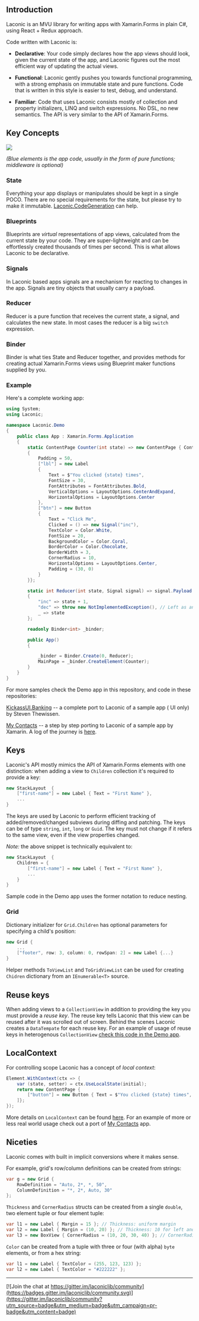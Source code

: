 ## Introduction

Laconic is an MVU library for writing apps with Xamarin.Forms in plain C#, using React + Redux approach.

Code written with Laconic is:

- **Declarative**: Your code simply declares how the app views should look, given the current state of the app, and
  Laconic figures out the most efficient way of updating the actual views.

- **Functional**: Laconic gently pushes you towards functional programming, with a strong emphasis on immutable state
  and pure functions. Code that is written in this style is easier to test, debug, and understand.

- **Familiar**: Code that uses Laconic consists mostly of collection and property initializers, LINQ and switch
  expressions. No DSL, no new semantics. The API is very similar to the API of Xamarin.Forms.

## Key Concepts

<div style="max-width:369px;max-height:669px;">
    <img src="assets/flow-with-middleware.png">
</div>

_(Blue elements is the app code, usually in the form of pure functions; middleware is optional)_

### State

Everything your app displays or manipulates should be kept in a single POCO. There are no special requirements for the
state, but please try to make it immutable. [Laconic.CodeGeneration]() can help.

### Blueprints

Blueprints are _virtual_ representations of app views, calculated from the current state by your code. They are
super-lightweight and can be effortlessly created thousands of times per second. This is what allows Laconic to be declarative.

### Signals

In Laconic based apps signals are a mechanism for reacting to changes in the app. Signals are tiny objects that usually 
carry a payload.

### Reducer

Reducer is a pure function that receives the current state, a signal, and calculates the new state. In most cases the
reducer is a big `switch` expression.

### Binder

Binder is what ties State and Reducer together, and provides methods for creating actual Xamarin.Forms views using
Blueprint maker functions supplied by you. 

### Example

Here's a complete working app:

``` csharp
using System;
using Laconic;

namespace Laconic.Demo
{
    public class App : Xamarin.Forms.Application
    {
        static ContentPage Counter(int state) => new ContentPage { Content = new StackLayout
        {
            Padding = 50,
            ["lbl"] = new Label
            {
                Text = $"You clicked {state} times",
                FontSize = 30,
                FontAttributes = FontAttributes.Bold,
                VerticalOptions = LayoutOptions.CenterAndExpand,
                HorizontalOptions = LayoutOptions.Center
            },
            ["btn"] = new Button
            {
                Text = "Click Me",
                Clicked = () => new Signal("inc"),
                TextColor = Color.White,
                FontSize = 20,
                BackgroundColor = Color.Coral,
                BorderColor = Color.Chocolate,
                BorderWidth = 3,
                CornerRadius = 10,
                HorizontalOptions = LayoutOptions.Center,
                Padding = (30, 0)
            }
        }};

        static int Reducer(int state, Signal signal) => signal.Payload switch
        {
            "inc" => state + 1,
            "dec" => throw new NotImplementedException(), // Left as an exercise for the reader
            _ => state
        };

        readonly Binder<int> _binder;

        public App()
        {

            _binder = Binder.Create(0, Reducer);
            MainPage = _binder.CreateElement(Counter);
        }
    }
}
```

For more samples check the Demo app in this repository, and code in these repositories:

[KickassUI.Banking](https://github.com/shirshov/KickassUI.Banking) -- a complete port to Laconic of a sample app 
( UI only) by Steven Thewissen.

[My Contacts](https://github.com/shirshov/app-contacts) -- a step by step porting to Laconic of a sample app by Xamarin.
A log of the journey is [here](https://omnitalented.com/converting-my-contacts-step-1/).

## Keys

Laconic's API mostly mimics the API of Xamarin.Forms elements with one distinction: when adding a view to `Children`
collection it's required to provide a key:

```csharp
new StackLayout  {
    ["first-name"] = new Label { Text = "First Name" },
    ...
}
```
The keys are used by Laconic to perform efficient tracking of added/removed/changed subviews during diffing and
patching. The keys can be of type `string`, `int`, `long` or `Guid`. The key must not change if it refers to the same view,
even if the view properties changed.

*Note:* the above snippet is technically equivalent to:
```csharp
new StackLayout  {
    Children = {
        ["first-name"] = new Label { Text = "First Name" },
        ...
    }
}
```

Sample code in the Demo app uses the former notation to reduce nesting.

### Grid

Dictionary initializer for `Grid.Children` has optional parameters for specifying a child's position:
```csharp
new Grid {
    ...
    ["footer", row: 3, column: 0, rowSpan: 2] = new Label {...}
}
```

Helper methods `ToViewList` and `ToGridViewList` can be used for creating `Chidren` dictionary from an `IEnumerable<T>` source.

## Reuse keys

When adding views to a `CollectionView` in addition to providing the key you must provide a *reuse key*. The reuse key
tells Laconic that this view can be reused after it was scrolled out of screen. Behind the scenes Laconic creates a
`DataTempate` for each reuse key. For an example of usage of reuse keys in heterogenous `CollectionView` 
[check this code in the Demo app](https://github.com/shirshov/laconic/blob/master/demo/app/GroupedCollectionView.cs).

## LocalContext

For controlling scope Laconic has a concept of *local context*:

```csharp
Element.WithContext(ctx => {
    var (state, setter) = ctx.UseLocalState(initial);
    return new ContentPage {
        ["button"] = new Button { Text = $"You clicked {state} times", Clicked = () => setter(state + 1) },
    ]};
});
```
More details on `LocalContext` can be found [here](https://omnitalented.com/converting-my-contacts-step-3/).
For an example of more or less real world usage check out a port of [My Contacts](https://github.com/shirshov/app-contacts) app.

## Niceties

Laconic comes with built in implicit conversions where it makes sense. 

For example, grid's row/column definitions can be created from strings:
```csharp
var g = new Grid { 
    RowDefinition = "Auto, 2*, *, 50",
    ColumnDefinition = "*, 2*, Auto, 30"
};
```

`Thickness` and `CornerRadius` structs can be created from a single `double`, two element tuple or four element tuple:

```csharp
var l1 = new Label { Margin = 15 }; // Thickness: uniform margin
var l2 = new Label { Margin = (10, 20) }; // Thickness: 10 for left and right, 20 for top and bottom
var l3 = new BoxView { CornerRadius = (10, 20, 30, 40) }; // CornerRadius: top left, top right, bottom left, bottom right
```

`Color` can be created from a tuple with three or four (with alpha) `byte` elements, or from a hex string:

```csharp
var l1 = new Label { TextColor = (255, 123, 123) };
var l2 = new Label { TextColor = "#222222" };
```
___

[![Join the chat at https://gitter.im/laconiclib/community](https://badges.gitter.im/laconiclib/community.svg)](https://gitter.im/laconiclib/community?utm_source=badge&utm_medium=badge&utm_campaign=pr-badge&utm_content=badge)

